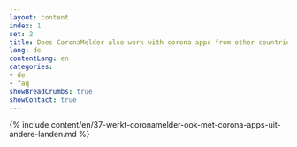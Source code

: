 ```yaml
---
layout: content
index: 1
set: 2
title: Does CoronaMelder also work with corona apps from other countries?
lang: de
contentLang: en
categories:
- de
- faq
showBreadCrumbs: true
showContact: true
---
```

{% include content/en/37-werkt-coronamelder-ook-met-corona-apps-uit-andere-landen.md %}
